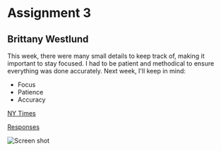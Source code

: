# Assignment 3

## Brittany Westlund

This week, there were many small details to keep track of, making it important to stay focused. I had to be patient and methodical to ensure everything was done accurately. Next week, I'll keep in mind:

* Focus
* Patience
* Accuracy

<!-- URL -->
[NY Times](https://www.nytimes.com)

<!-- reponses -->
[Responses](responses.txt)

<!-- screenshot image -->
![Screen shot](/images/screenshot-vscode.png)

